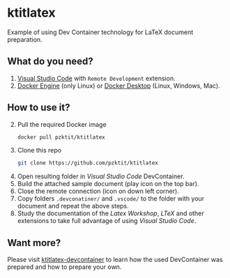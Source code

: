 # ktitlatex
Example of using Dev Container technology for LaTeX document preparation.

## What do you need?

1. [Visual Studio Code](https://code.visualstudio.com/) with `Remote Development` extension.
2. [Docker Engine](https://docs.docker.com/engine/install/) (only Linux) or [Docker Desktop](https://www.docker.com/products/docker-desktop/) (Linux, Windows, Mac).

## How to use it?

2. Pull the required Docker image
   ```bash
   docker pull pzktit/ktitlatex
   ```
1. Clone this repo
    ```bash
    git clone https://github.com/pzktit/ktitlatex
    ```
3. Open resulting folder in _Visual Studio Code_ DevContainer. 
4. Build the attached sample document (play icon on the top bar).
5. Close the remote connection (icon on down left corner).
6. Copy folders `.devconatiner/` and `.vscode/` to the folder with your document and repeat the above steps.
7. Study the documentation of the _Latex Workshop_, _LTeX_ and other extensions to take full advantage of using _Visual Studio Code_.

## Want more?

Please visit [ktitlatex-devcontainer](https://pzktit.github.io/ktitlatex-devcontainer/) to learn how the used DevContainer was prepared and how to prepare your own.
